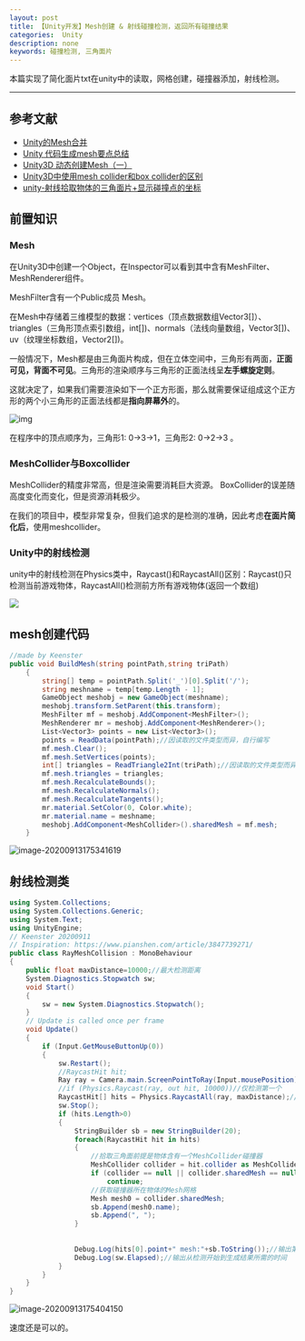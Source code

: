 ```yaml
---
layout: post
title: 【Unity开发】Mesh创建 & 射线碰撞检测，返回所有碰撞结果
categories:  Unity
description: none
keywords: 碰撞检测, 三角面片
---
```


本篇实现了简化面片txt在unity中的读取，网格创建，碰撞器添加，射线检测。

------

## 参考文献

- [Unity的Mesh合并](https://blog.csdn.net/One_Piece_Fu/article/details/81454030)
- [Unity 代码生成mesh要点总结](https://blog.csdn.net/qq_39185530/article/details/89518262)
- [Unity3D 动态创建Mesh（一）](https://www.cnblogs.com/kyokuhuang/p/4191169.html)
- [Unity3D中使用mesh collider和box collider的区别](https://blog.csdn.net/qq_36991505/article/details/91516409)
- [unity-射线拾取物体的三角面片+显示碰撞点的坐标](https://www.pianshen.com/article/3847739271/)

## 前置知识

### Mesh

在Unity3D中创建一个Object，在Inspector可以看到其中含有MeshFilter、MeshRenderer组件。

MeshFilter含有一个Public成员 Mesh。

在Mesh中存储着三维模型的数据：vertices（顶点数据数组Vector3[]）、triangles（三角形顶点索引数组，int[])、normals（法线向量数组，Vector3[])、uv（纹理坐标数组，Vector2[])。

一般情况下，Mesh都是由三角面片构成，但在立体空间中，三角形有两面，**正面可见，背面不可见**。三角形的渲染顺序与三角形的正面法线呈**左手螺旋定则**。

这就决定了，如果我们需要渲染如下一个正方形面，那么就需要保证组成这个正方形的两个小三角形的正面法线都是**指向屏幕外**的。

![img](https://images0.cnblogs.com/blog/707625/201412/291120353411053.png)

在程序中的顶点顺序为，三角形1: 0->3->1，三角形2: 0->2->3 。

### MeshCollider与Boxcollider

MeshCollider的精度非常高，但是渲染需要消耗巨大资源。
BoxCollider的误差随高度变化而变化，但是资源消耗极少。

在我们的项目中，模型非常复杂，但我们追求的是检测的准确，因此考虑**在面片简化后**，使用meshcollider。

### Unity中的射线检测

unity中的射线检测在Physics类中，Raycast()和RaycastAll()区别：Raycast()只检测当前游戏物体，RaycastAll()检测前方所有游戏物体(返回一个数组)

![](https://keenster-1300019754.cos.ap-shanghai-fsi.myqcloud.com/%E5%B0%84%E7%BA%BF%E8%BF%90%E8%A1%8C%E5%8E%9F%E7%90%86.png)

## mesh创建代码

```c#
//made by Keenster
public void BuildMesh(string pointPath,string triPath)
    {
        string[] temp = pointPath.Split('_')[0].Split('/');
        string meshname = temp[temp.Length - 1];
        GameObject meshobj = new GameObject(meshname);
        meshobj.transform.SetParent(this.transform);
        MeshFilter mf = meshobj.AddComponent<MeshFilter>();
        MeshRenderer mr = meshobj.AddComponent<MeshRenderer>();
        List<Vector3> points = new List<Vector3>();
        points = ReadData(pointPath);//因读取的文件类型而异，自行编写
        mf.mesh.Clear();
        mf.mesh.SetVertices(points);
        int[] triangles = ReadTriangle2Int(triPath);//因读取的文件类型而异，自行编写，注意：如果索引不是按规范创建的，可以每行顺着读取一次，倒着读取一次，生成的mesh就可以两面接受碰撞检测
        mf.mesh.triangles = triangles;
        mf.mesh.RecalculateBounds();
        mf.mesh.RecalculateNormals();
        mf.mesh.RecalculateTangents();
        mr.material.SetColor(0, Color.white);
        mr.material.name = meshname;
        meshobj.AddComponent<MeshCollider>().sharedMesh = mf.mesh;
    }
```

![image-20200913175341619](https://keenster-1300019754.cos.ap-shanghai-fsi.myqcloud.com/image-20200913175341619.png)

## 射线检测类

```c#
using System.Collections;
using System.Collections.Generic;
using System.Text;
using UnityEngine;
// Keenster 20200911
// Inspiration: https://www.pianshen.com/article/3847739271/
public class RayMeshCollision : MonoBehaviour
{
    public float maxDistance=10000;//最大检测距离
    System.Diagnostics.Stopwatch sw;
    void Start()
    {
        sw = new System.Diagnostics.Stopwatch();
    }
    // Update is called once per frame
    void Update()
    {
        if (Input.GetMouseButtonUp(0))
        {
            sw.Restart();
            //RaycastHit hit;
            Ray ray = Camera.main.ScreenPointToRay(Input.mousePosition);
            //if (Physics.Raycast(ray, out hit, 10000))//仅检测第一个
            RaycastHit[] hits = Physics.RaycastAll(ray, maxDistance);//返回所有射线碰撞
            sw.Stop();
            if (hits.Length>0)
            {
                StringBuilder sb = new StringBuilder(20);
                foreach(RaycastHit hit in hits)
                {
                    //拾取三角面前提是物体含有一个MeshCollider碰撞器
                    MeshCollider collider = hit.collider as MeshCollider;
                    if (collider == null || collider.sharedMesh == null)
                        continue;
                    //获取碰撞器所在物体的Mesh网格
                    Mesh mesh0 = collider.sharedMesh;
                    sb.Append(mesh0.name);
                    sb.Append(", ");
                }
                
                
                Debug.Log(hits[0].point+" mesh:"+sb.ToString());//输出第一次碰撞的零件以及所有碰撞零件的名称
                Debug.Log(sw.Elapsed);//输出从检测开始到生成结果所需的时间
            }
        }
    }
}
```

![image-20200913175404150](https://keenster-1300019754.cos.ap-shanghai-fsi.myqcloud.com/image-20200913175404150.png)

速度还是可以的。